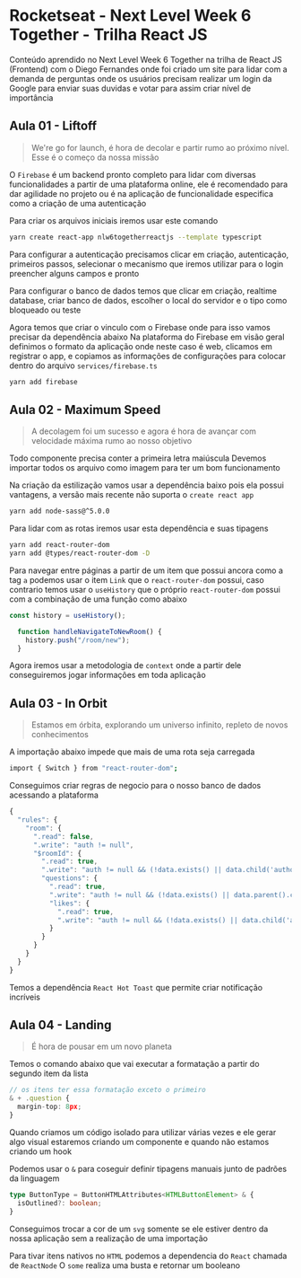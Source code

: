 # Rocketseat - Next Level Week 6 Together - Trilha React JS
Conteúdo aprendido no Next Level Week 6 Together na trilha de React JS (Frontend) com o Diego Fernandes onde foi criado um site para lidar com a demanda de perguntas onde os usuários precisam realizar um login da Google para enviar suas duvidas e votar para assim criar nível de importância

## Aula 01 - Liftoff
>We're go for launch, é hora de decolar e partir rumo ao próximo nível. Esse é o começo da nossa missão

O `Firebase` é um backend pronto completo para lidar com diversas funcionalidades a partir de uma plataforma online, ele é recomendado para dar agilidade no projeto ou é na aplicação de funcionalidade especifica como a criação de uma autenticação

Para criar os arquivos iniciais iremos usar este comando
```bash
yarn create react-app nlw6togetherreactjs --template typescript
```

Para configurar a autenticação precisamos clicar em criação, autenticação, primeiros passos, selecionar o mecanismo que iremos utilizar para o login preencher alguns campos e pronto

Para configurar o banco de dados temos que clicar em criação, realtime database, criar banco de dados, escolher o local do servidor e o tipo como bloqueado ou teste

Agora temos que criar o vinculo com o Firebase onde para isso vamos precisar da dependência abaixo
Na plataforma do Firebase em visão geral definimos o formato da aplicação onde neste caso é web, clicamos em registrar o app, e copiamos as informações de configurações para colocar dentro do arquivo `services/firebase.ts`
```bash
yarn add firebase
```

## Aula 02 - Maximum Speed
>A decolagem foi um sucesso e agora é hora de avançar com velocidade máxima rumo ao nosso objetivo

Todo componente precisa conter a primeira letra maiúscula
Devemos importar todos os arquivo como imagem para ter um bom funcionamento

Na criação da estilização vamos usar a dependência baixo pois ela possui vantagens, a versão mais recente não suporta o `create react app`
```bash
yarn add node-sass@^5.0.0
```

Para lidar com as rotas iremos usar esta dependência e suas tipagens
```bash
yarn add react-router-dom
yarn add @types/react-router-dom -D
```

Para navegar entre páginas a partir de um item que possui ancora como a tag `a` podemos usar o item `Link` que o `react-router-dom` possui, caso contrario temos usar o `useHistory` que o próprio `react-router-dom` possui com a combinação de uma função como abaixo
```ts
const history = useHistory();

  function handleNavigateToNewRoom() {
    history.push("/room/new");
  }
```

Agora iremos usar a metodologia de `context` onde a partir dele conseguiremos jogar informações em toda aplicação

## Aula 03 - In Orbit
>Estamos em órbita, explorando um universo infinito, repleto de novos conhecimentos

A importação abaixo impede que mais de uma rota seja carregada
```bash
import { Switch } from "react-router-dom";
```

Conseguimos criar regras de negocio para o nosso banco de dados acessando a plataforma
```ts
{
  "rules": {
    "room": {
      ".read": false,
      ".write": "auth != null",
      "$roomId": {
        ".read": true,
        ".write": "auth != null && (!data.exists() || data.child('authorId').val() == auth.id)",
        "questions": {
          ".read": true,
          ".write": "auth != null && (!data.exists() || data.parent().child('authorId').val() == auth.id)",
          "likes": {
            ".read": true,
            ".write": "auth != null && (!data.exists() || data.child('authorId').val() == auth.id)",
          }
        }
      }
    }
  }
}
```

Temos a dependência `React Hot Toast` que permite criar notificação incríveis

## Aula 04 - Landing
>É hora de pousar em um novo planeta

Temos o comando abaixo que vai executar a formatação a partir do segundo item da lista
```ts
// os itens ter essa formatação exceto o primeiro
& + .question {
  margin-top: 8px;
}
```

Quando criamos um código isolado para utilizar várias vezes e ele gerar algo visual estaremos criando um componente e quando não estamos criando um hook

Podemos usar o `&` para coseguir definir tipagens manuais junto de padrões da linguagem
```ts
type ButtonType = ButtonHTMLAttributes<HTMLButtonElement> & {
  isOutlined?: boolean;
}
```

Conseguimos trocar a cor de um `svg` somente se ele estiver dentro da nossa aplicação sem a realização de uma importação

Para tivar itens nativos no `HTML` podemos a dependencia do `React` chamada de `ReactNode`
O `some` realiza uma busta e retornar um booleano
